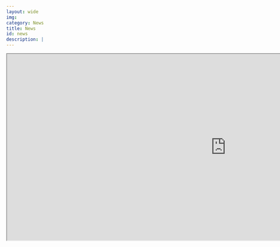```yaml
---
layout: wide
img:
category: News
title: News
id: news
description: |
---
```

  <iframe src="https://sheffieldviking-news.tumblr.com/tagged/news" type="text/html" height="500" width="1170" class="news">
